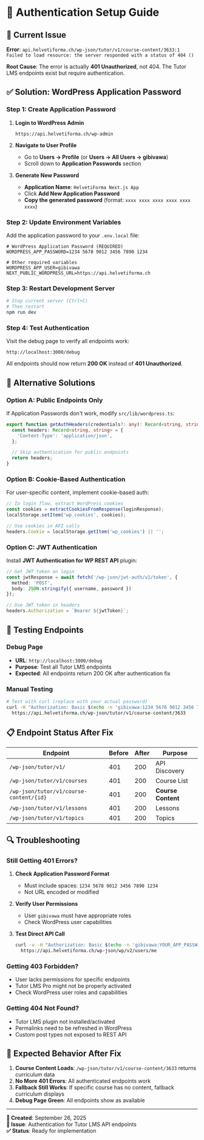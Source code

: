 # 🔐 Authentication Setup Guide

## 🚨 Current Issue

**Error**: `api.helvetiforma.ch/wp-json/tutor/v1/course-content/3633:1 Failed to load resource: the server responded with a status of 404 ()`

**Root Cause**: The error is actually **401 Unauthorized**, not 404. The Tutor LMS endpoints exist but require authentication.

## ✅ Solution: WordPress Application Password

### Step 1: Create Application Password

1. **Login to WordPress Admin**
   ```
   https://api.helvetiforma.ch/wp-admin
   ```

2. **Navigate to User Profile**
   - Go to **Users → Profile** (or **Users → All Users → gibivawa**)
   - Scroll down to **Application Passwords** section

3. **Generate New Password**
   - **Application Name**: `HelvetiForma Next.js App`
   - Click **Add New Application Password**
   - **Copy the generated password** (format: `xxxx xxxx xxxx xxxx xxxx xxxx`)

### Step 2: Update Environment Variables

Add the application password to your `.env.local` file:

```env
# WordPress Application Password (REQUIRED)
WORDPRESS_APP_PASSWORD=1234 5678 9012 3456 7890 1234

# Other required variables
WORDPRESS_APP_USER=gibivawa
NEXT_PUBLIC_WORDPRESS_URL=https://api.helvetiforma.ch
```

### Step 3: Restart Development Server

```bash
# Stop current server (Ctrl+C)
# Then restart
npm run dev
```

### Step 4: Test Authentication

Visit the debug page to verify all endpoints work:
```
http://localhost:3000/debug
```

All endpoints should now return **200 OK** instead of **401 Unauthorized**.

## 🔧 Alternative Solutions

### Option A: Public Endpoints Only

If Application Passwords don't work, modify `src/lib/wordpress.ts`:

```typescript
export function getAuthHeaders(credentials?: any): Record<string, string> {
  const headers: Record<string, string> = {
    'Content-Type': 'application/json',
  };

  // Skip authentication for public endpoints
  return headers;
}
```

### Option B: Cookie-Based Authentication

For user-specific content, implement cookie-based auth:

```typescript
// In login flow, extract WordPress cookies
const cookies = extractCookiesFromResponse(loginResponse);
localStorage.setItem('wp_cookies', cookies);

// Use cookies in API calls
headers.Cookie = localStorage.getItem('wp_cookies') || '';
```

### Option C: JWT Authentication

Install **JWT Authentication for WP REST API** plugin:

```typescript
// Get JWT token on login
const jwtResponse = await fetch('/wp-json/jwt-auth/v1/token', {
  method: 'POST',
  body: JSON.stringify({ username, password })
});

// Use JWT token in headers
headers.Authorization = `Bearer ${jwtToken}`;
```

## 🧪 Testing Endpoints

### Debug Page
- **URL**: `http://localhost:3000/debug`
- **Purpose**: Test all Tutor LMS endpoints
- **Expected**: All endpoints return 200 OK after authentication fix

### Manual Testing
```bash
# Test with curl (replace with your actual password)
curl -H "Authorization: Basic $(echo -n 'gibivawa:1234 5678 9012 3456 7890 1234' | base64)" \
  https://api.helvetiforma.ch/wp-json/tutor/v1/course-content/3633
```

## 📋 Endpoint Status After Fix

| Endpoint | Before | After | Purpose |
|----------|--------|-------|---------|
| `/wp-json/tutor/v1/` | 401 | 200 | API Discovery |
| `/wp-json/tutor/v1/courses` | 401 | 200 | Course List |
| `/wp-json/tutor/v1/course-content/{id}` | 401 | 200 | **Course Content** |
| `/wp-json/tutor/v1/lessons` | 401 | 200 | Lessons |
| `/wp-json/tutor/v1/topics` | 401 | 200 | Topics |

## 🔍 Troubleshooting

### Still Getting 401 Errors?

1. **Check Application Password Format**
   - Must include spaces: `1234 5678 9012 3456 7890 1234`
   - Not URL encoded or modified

2. **Verify User Permissions**
   - User `gibivawa` must have appropriate roles
   - Check WordPress user capabilities

3. **Test Direct API Call**
   ```bash
   curl -v -H "Authorization: Basic $(echo -n 'gibivawa:YOUR_APP_PASSWORD' | base64)" \
     https://api.helvetiforma.ch/wp-json/wp/v2/users/me
   ```

### Getting 403 Forbidden?

- User lacks permissions for specific endpoints
- Tutor LMS Pro might not be properly activated
- Check WordPress user roles and capabilities

### Getting 404 Not Found?

- Tutor LMS plugin not installed/activated
- Permalinks need to be refreshed in WordPress
- Custom post types not exposed to REST API

## 🎯 Expected Behavior After Fix

1. **Course Content Loads**: `/wp-json/tutor/v1/course-content/3633` returns curriculum data
2. **No More 401 Errors**: All authenticated endpoints work
3. **Fallback Still Works**: If specific course has no content, fallback curriculum displays
4. **Debug Page Green**: All endpoints show as available

---

**📅 Created**: September 26, 2025  
**🔧 Issue**: Authentication for Tutor LMS API endpoints  
**✅ Status**: Ready for implementation
